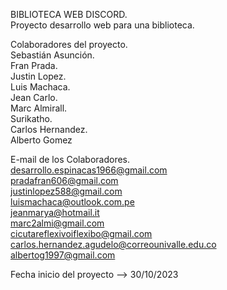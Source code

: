 BIBLIOTECA WEB DISCORD.                                                                                                                                          
Proyecto desarrollo web para una biblioteca.                                                                                                                      

Colaboradores del proyecto.                                                                                                                                       
  Sebastián Asunción.                                                                                                                                              
  Fran Prada.                                                                                                                                                     
  Justin Lopez.                                                                                                                                                   
  Luis Machaca.                                                                                                                                                    
  Jean Carlo.                                                                                                                                                     
  Marc Almirall.                                                                                                                                                  
  Surikatho.                                                                                                                                                      
  Carlos Hernandez.                                                                                                                                               
  Alberto Gomez                                                                                                                                                                                                   
                                                                                                                                                                                                                
E-mail de los Colaboradores.                                                                                                                                     
desarrollo.espinacas1966@gmail.com                                                                                                                                
pradafran606@gmail.com                                                                                                                     
justinlopez588@gmail.com                                                                                                                                          
luismachaca@outlook.com.pe                                                                                                                                        
jeanmarya@hotmail.it                                                                                                                                               
marc2almi@gmail.com                                                                                                                                               
cicutareflexivoiflexibo@gmail.com                                                                                                                                 
carlos.hernandez.agudelo@correounivalle.edu.co                                                                                                                    
albertog1997@gmail.com                                                                                                                                                                                             
                                                                                                                                                                                                               
Fecha inicio del proyecto   --> 30/10/2023                                                                                                                                                                 
